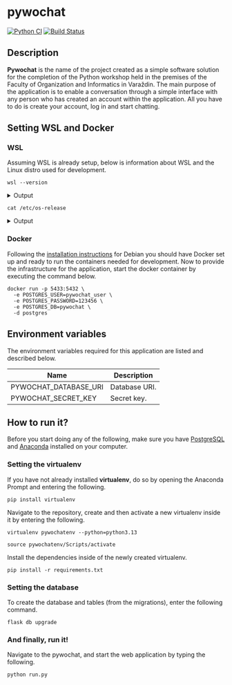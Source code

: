 # pywochat

[![Python CI](https://github.com/corlukantonio/pywochat/actions/workflows/ci.yml/badge.svg)](https://github.com/corlukantonio/pywochat/actions/workflows/ci.yml)
[![Build Status](https://app.travis-ci.com/corlukantonio/pywochat.svg?branch=master)](https://app.travis-ci.com/corlukantonio/pywochat)

## Description

**Pywochat** is the name of the project created as a simple software solution for the completion of the Python workshop held in the premises of the Faculty of Organization and Informatics in Varaždin. The main purpose of the application is to enable a conversation through a simple interface with any person who has created an account within the application. All you have to do is create your account, log in and start chatting.

## Setting WSL and Docker

### WSL

Assuming WSL is already setup, below is information about WSL and the Linux distro used for development.

```properties
wsl --version
```

<details>
  <summary>Output</summary>
  <table align="center">
    <thead>
      <tr>
        <th>Parameter</th>
        <th>Value</th>
      </tr>
    </thead>
    <tbody>
      <tr>
        <td>WSL version</td>
        <td>2.0.14.0</td>
      </tr>
      <tr>
        <td>Kernel version</td>
        <td>5.15.133.1-1</td>
      </tr>
      <tr>
        <td>WSLg version</td>
        <td>1.0.59</td>
      </tr>
      <tr>
        <td>MSRDC version</td>
        <td>1.2.4677</td>
      </tr>
      <tr>
        <td>Direct3D version</td>
        <td>1.611.1-81528511</td>
      </tr>
      <tr>
        <td>DXCore version</td>
        <td>10.0.25131.1002-220531-1700.rs-onecore-base2-hyp</td>
      </tr>
      <tr>
        <td>Windows version</td>
        <td>10.0.19045.5917</td>
      </tr>
    </tbody>
  </table>
</details>

```properties
cat /etc/os-release
```

<details>
  <summary>Output</summary>
  <table align="center">
    <thead>
      <tr>
        <th>Key</th>
        <th>Value</th>
      </tr>
    </thead>
    <tbody>
      <tr>
        <td>PRETTY_NAME</td>
        <td>"Debian GNU/Linux 12 (bookworm)"</td>
      </tr>
      <tr>
        <td>NAME</td>
        <td>"Debian GNU/Linux"</td>
      </tr>
      <tr>
        <td>VERSION_ID</td>
        <td>"12"</td>
      </tr>
      <tr>
        <td>VERSION</td>
        <td>"12 (bookworm)"</td>
      </tr>
      <tr>
        <td>VERSION_CODENAME</td>
        <td>bookworm</td>
      </tr>
      <tr>
        <td>ID</td>
        <td>debian</td>
      </tr>
      <tr>
        <td>HOME_URL</td>
        <td>"https://www.debian.org/"</td>
      </tr>
      <tr>
        <td>SUPPORT_URL</td>
        <td>"https://www.debian.org/support"</td>
      </tr>
      <tr>
        <td>BUG_REPORT_URL</td>
        <td>"https://bugs.debian.org/"</td>
      </tr>
    </tbody>
  </table>
</details>

### Docker

Following the [installation instructions](https://docs.docker.com/engine/install/debian/) for Debian you should have Docker set up and ready to run the containers needed for development. Now to provide the infrastructure for the application, start the docker container by executing the command below.

```properties
docker run -p 5433:5432 \
  -e POSTGRES_USER=pywochat_user \
  -e POSTGRES_PASSWORD=123456 \
  -e POSTGRES_DB=pywochat \
  -d postgres
```

## Environment variables

The environment variables required for this application are listed and described below.

<table align="center">
  <thead>
    <tr>
      <th>Name</th>
      <th>Description</th>
    </tr>
  </thead>
  <tbody>
    <tr>
      <td>PYWOCHAT_DATABASE_URI</td>
      <td>Database URI.</td>
    </tr>
    <tr>
      <td>PYWOCHAT_SECRET_KEY</td>
      <td>Secret key.</td>
    </tr>
  </tbody>
</table>

## How to run it?

Before you start doing any of the following, make sure you have [PostgreSQL](https://www.postgresql.org/) and [Anaconda](https://www.anaconda.com/) installed on your computer.

### Setting the virtualenv

If you have not already installed **virtualenv**, do so by opening the Anaconda Prompt and entering the following.

```properties
pip install virtualenv
```

Navigate to the repository, create and then activate a new virtualenv inside it by entering the following.

```properties
virtualenv pywochatenv --python=python3.13
```

```properties
source pywochatenv/Scripts/activate
```

Install the dependencies inside of the newly created virtualenv.

```properties
pip install -r requirements.txt
```

### Setting the database

To create the database and tables (from the migrations), enter the following command.

```properties
flask db upgrade
```

### And finally, run it!

Navigate to the pywochat, and start the web application by typing the following.

```properties
python run.py
```
